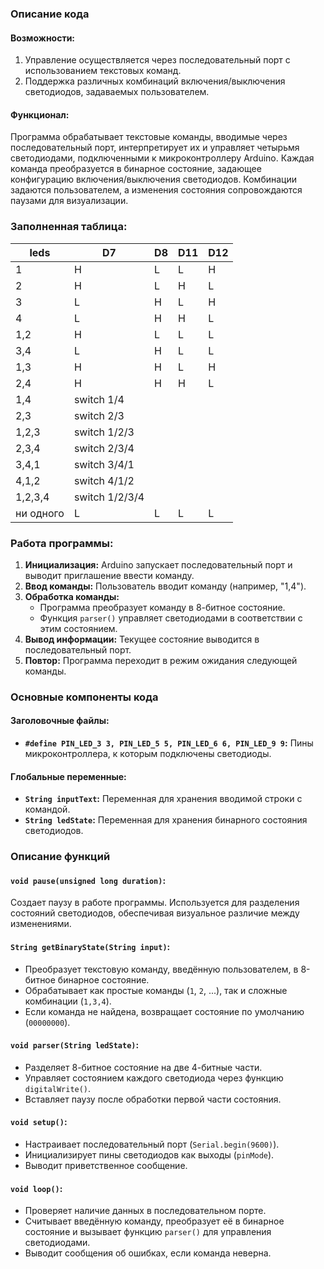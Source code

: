 ### Описание кода

#### Возможности:
1. Управление осуществляется через последовательный порт с использованием текстовых команд.
2. Поддержка различных комбинаций включения/выключения светодиодов, задаваемых пользователем.

#### Функционал:
Программа обрабатывает текстовые команды, вводимые через последовательный порт, интерпретирует их и управляет четырьмя светодиодами, подключенными к микроконтроллеру Arduino. Каждая команда преобразуется в бинарное состояние, задающее конфигурацию включения/выключения светодиодов. Комбинации задаются пользователем, а изменения состояния сопровождаются паузами для визуализации.


### Заполненная таблица:

| leds       | D7  | D8  | D11 | D12 |
|------------|-----|-----|-----|-----|
| 1          | H   | L   | L   | H   |
| 2          | H   | L   | H   | L   |
| 3          | L   | H   | L   | H   |
| 4          | L   | H   | H   | L   |
| 1,2        | H   | L   | L   | L   |
| 3,4        | L   | H   | L   | L   |
| 1,3        | H   | H   | L   | H   |
| 2,4        | H   | H   | H   | L   |
| 1,4        | switch 1/4 |     |     |     |
| 2,3        | switch 2/3 |     |     |     |
| 1,2,3      | switch 1/2/3 |   |     |     |
| 2,3,4      | switch 2/3/4 |   |     |     |
| 3,4,1      | switch 3/4/1 |   |     |     |
| 4,1,2      | switch 4/1/2 |   |     |     |
| 1,2,3,4    | switch 1/2/3/4 | |     |     |
| ни одного  | L   | L   | L   | L   |

### Работа программы:
1. **Инициализация:** Arduino запускает последовательный порт и выводит приглашение ввести команду.
2. **Ввод команды:** Пользователь вводит команду (например, "1,4").
3. **Обработка команды:**
   - Программа преобразует команду в 8-битное состояние.
   - Функция `parser()` управляет светодиодами в соответствии с этим состоянием.
4. **Вывод информации:** Текущее состояние выводится в последовательный порт.
5. **Повтор:** Программа переходит в режим ожидания следующей команды.

### Основные компоненты кода

#### Заголовочные файлы:
- **`#define PIN_LED_3 3, PIN_LED_5 5, PIN_LED_6 6, PIN_LED_9 9`:** Пины микроконтроллера, к которым подключены светодиоды.

#### Глобальные переменные:
- **`String inputText`:** Переменная для хранения вводимой строки с командой.
- **`String ledState`:** Переменная для хранения бинарного состояния светодиодов.


### Описание функций

#### `void pause(unsigned long duration)`:
Создает паузу в работе программы. Используется для разделения состояний светодиодов, обеспечивая визуальное различие между изменениями.

#### `String getBinaryState(String input)`:
- Преобразует текстовую команду, введённую пользователем, в 8-битное бинарное состояние.
- Обрабатывает как простые команды (`1`, `2`, ...), так и сложные комбинации (`1,3,4`).
- Если команда не найдена, возвращает состояние по умолчанию (`00000000`).

#### `void parser(String ledState)`:
- Разделяет 8-битное состояние на две 4-битные части.
- Управляет состоянием каждого светодиода через функцию `digitalWrite()`.
- Вставляет паузу после обработки первой части состояния.

#### `void setup()`:
- Настраивает последовательный порт (`Serial.begin(9600)`).
- Инициализирует пины светодиодов как выходы (`pinMode`).
- Выводит приветственное сообщение.

#### `void loop()`:
- Проверяет наличие данных в последовательном порте.
- Считывает введённую команду, преобразует её в бинарное состояние и вызывает функцию `parser()` для управления светодиодами.
- Выводит сообщения об ошибках, если команда неверна.

